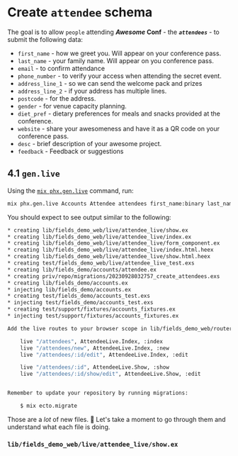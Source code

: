 # Create `attendee` schema

The goal is to allow `people` attending **_Awesome_ Conf** - the ***`attendees`*** -
to submit the following data:

+ `first_name` - how we greet you. Will appear on your conference pass.
+ `last_name` - your family name. Will appear on you conference pass.
+ `email` - to confirm attendance
+ `phone_number`  - to verify your access when attending the secret event.
+ `address_line_1` - so we can send the welcome pack and prizes
+ `address_line_2` - if your address has multiple lines.
+ `postcode` - for the address.
+ `gender` - for venue capacity planning.
+ `diet_pref` - dietary preferences for meals and snacks provided at the conference.
+ `website` - share your awesomeness and have it as a QR code on your conference pass.
+ `desc` - brief description of your awesome project.
+ `feedback` - Feedback or suggestions


## 4.1 `gen.live`

Using the 
[`mix phx.gen.live`](https://hexdocs.pm/phoenix/Mix.Tasks.Phx.Gen.Schema.html)
command, 
run: 
```sh
mix phx.gen.live Accounts Attendee attendees first_name:binary last_name:binary email:binary phone_number:binary address_line_1:binary address_line_2:binary postcode:binary gender:binary diet_pref:binary website:binary desc:binary feedback:binary
```

You should expect to see output similar to the following:

```sh
* creating lib/fields_demo_web/live/attendee_live/show.ex
* creating lib/fields_demo_web/live/attendee_live/index.ex
* creating lib/fields_demo_web/live/attendee_live/form_component.ex
* creating lib/fields_demo_web/live/attendee_live/index.html.heex
* creating lib/fields_demo_web/live/attendee_live/show.html.heex
* creating test/fields_demo_web/live/attendee_live_test.exs
* creating lib/fields_demo/accounts/attendee.ex
* creating priv/repo/migrations/20230928032757_create_attendees.exs
* creating lib/fields_demo/accounts.ex
* injecting lib/fields_demo/accounts.ex
* creating test/fields_demo/accounts_test.exs
* injecting test/fields_demo/accounts_test.exs
* creating test/support/fixtures/accounts_fixtures.ex
* injecting test/support/fixtures/accounts_fixtures.ex

Add the live routes to your browser scope in lib/fields_demo_web/router.ex:

    live "/attendees", AttendeeLive.Index, :index
    live "/attendees/new", AttendeeLive.Index, :new
    live "/attendees/:id/edit", AttendeeLive.Index, :edit

    live "/attendees/:id", AttendeeLive.Show, :show
    live "/attendees/:id/show/edit", AttendeeLive.Show, :edit


Remember to update your repository by running migrations:

    $ mix ecto.migrate
```

Those are a _lot_ of new files. 😬
Let's take a moment to go through them 
and understand what each file is doing.

### `lib/fields_demo_web/live/attendee_live/show.ex`
